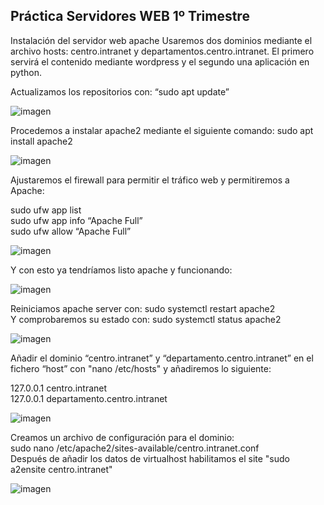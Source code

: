 ## Práctica Servidores WEB      1º Trimestre

Instalación del servidor web apache Usaremos dos dominios mediante el archivo hosts: centro.intranet y departamentos.centro.intranet. El primero servirá el contenido mediante wordpress y el segundo una aplicación en python.

Actualizamos los repositorios con: “sudo apt update”

![imagen](https://github.com/smordom/SREI/blob/main/1%C2%BA%20Trimestre/Trabajo%201%C2%BA%20Trimestre/Capturas/sudo_apt_update.png)

Procedemos a instalar apache2 mediante el siguiente comando: sudo apt install apache2

![imagen](https://github.com/smordom/SREI/blob/main/1%C2%BA%20Trimestre/Trabajo%201%C2%BA%20Trimestre/Capturas/sudo_apt_install_apache2.png)

Ajustaremos el firewall para permitir el tráfico web y permitiremos a Apache: 

sudo ufw app list <br>
sudo ufw app info “Apache Full” <br>
sudo ufw allow “Apache Full” <br>

![imagen](https://github.com/smordom/SREI/blob/main/1%C2%BA%20Trimestre/Trabajo%201%C2%BA%20Trimestre/Capturas/ufw_app_list.png)

Y con esto ya tendríamos listo apache y funcionando: 

![imagen](https://github.com/smordom/SREI/blob/main/1%C2%BA%20Trimestre/Trabajo%201%C2%BA%20Trimestre/Capturas/apache_funcionando.png)

Reiniciamos apache server con: sudo systemctl restart apache2 <br>
Y comprobaremos  su estado con: sudo systemctl status apache2 

![imagen](https://github.com/smordom/SREI/blob/main/1%C2%BA%20Trimestre/Trabajo%201%C2%BA%20Trimestre/Capturas/reiniciar_sistema.png)

Añadir el dominio “centro.intranet” y “departamento.centro.intranet” en el fichero “host” con "nano /etc/hosts" y añadiremos lo siguiente: <br>

127.0.0.1 centro.intranet <br>
127.0.0.1 departamento.centro.intranet

![imagen](https://github.com/smordom/SREI/blob/main/1%C2%BA%20Trimestre/Trabajo%201%C2%BA%20Trimestre/Capturas/url_centrointranet.png)

Creamos un archivo de configuración para el dominio: <br>
sudo nano /etc/apache2/sites-available/centro.intranet.conf <br>
Después de añadir los datos de virtualhost habilitamos el site "sudo a2ensite centro.intranet"

![imagen](https://github.com/smordom/SREI/blob/main/1%C2%BA%20Trimestre/Trabajo%201%C2%BA%20Trimestre/Capturas/nano_centrointranet.png)

